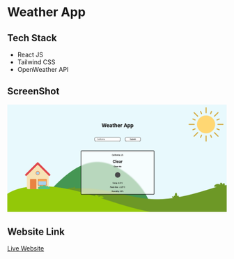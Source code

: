 # Weather App

## Tech Stack

-   React JS
-   Tailwind CSS
-   OpenWeather API

## ScreenShot

![Website Demo](demo.png)

## Website Link

[Live Website](https://weather-app-react-j13.netlify.app/)
